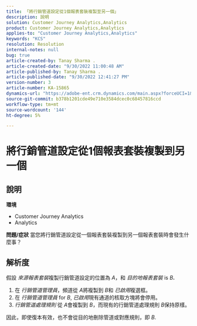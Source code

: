 ```yaml
---
title: 「將行銷管道設定從1個報表套裝複製至另一個」
description: 說明
solution: Customer Journey Analytics,Analytics
product: Customer Journey Analytics,Analytics
applies-to: "Customer Journey Analytics,Analytics"
keywords: "KCS"
resolution: Resolution
internal-notes: null
bug: true
article-created-by: Tanay Sharma .
article-created-date: "9/30/2022 11:00:48 AM"
article-published-by: Tanay Sharma .
article-published-date: "9/30/2022 12:41:27 PM"
version-number: 3
article-number: KA-15865
dynamics-url: "https://adobe-ent.crm.dynamics.com/main.aspx?forceUCI=1&pagetype=entityrecord&etn=knowledgearticle&id=1c0d961e-af40-ed11-9db1-0022480868ff"
source-git-commit: b378b1201cde49e710e3584dcec0c68457816ccd
workflow-type: tm+mt
source-wordcount: '144'
ht-degree: 5%

---
```


# 將行銷管道設定從1個報表套裝複製到另一個

## 說明

<b>環境</b>
- Customer Journey Analytics
- Analytics



<b>問題/症狀</b>
當您將行銷管道設定從一個報表套裝複製到另一個報表套裝時會發生什麼事？


## 解析度


假設 *來源報表套裝*&#x200B;複製行銷管道設定的位置為 *A*，和 *目的地報表套裝* is *B<b>*.</b>

1. 在 *行銷管道管理員*，頻道從 *A*&#x200B;將複製到 *B*&#x200B;和 *已啟用*&#x200B;複選框。
2. 在 *行銷管道管理員* for *B*, *已啟用*&#x200B;現有通道的核取方塊將會停用。
3. *行銷管道處理規則* 從 *A*&#x200B;會複製到 *B*，而現有的行銷管道處理規則 *B*&#x200B;保持原樣。


因此，即使復本有效，也不會從目的地刪除管道或對應規則，即 *B*.
